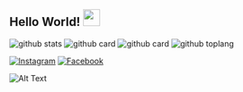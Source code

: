 ## Hello World! <img src="https://raw.githubusercontent.com/iampavangandhi/iampavangandhi/master/gifs/Hi.gif" width="30px"></h2>

![github stats](https://github-readme-stats.vercel.app/api?username=AnasBex&show_icons=true&theme=radical)
![github card](https://github-readme-stats.vercel.app/api/pin/?username=AnasBex&repo=AnimloversV3-App&theme=dark)
![github card](https://github-readme-stats.vercel.app/api/pin/?username=AnasBex&repo=PlayerEmbedPHP&theme=nightowl)
![github toplang](https://github-readme-stats.vercel.app/api/top-langs/?username=AnasBex&layout=compact&theme=nightowl)

<a href="https://www.instagram.com/anasbex_" target="_blank"><img src="https://img.shields.io/badge/Instagram-%23E4405F.svg?&style=flat-square&logo=instagram&logoColor=white" alt="Instagram"></a>
<a href="https://www.facebook.com/febry.ardiansyah.792/" target="_blank"><img src="https://img.shields.io/badge/Facebook-%231877F2.svg?&style=flat-square&logo=facebook&logoColor=white" alt="Facebook"></a>


![Alt Text](https://tenor.com/view/crying-cute-anime-sad-tears-gif-16038248)
